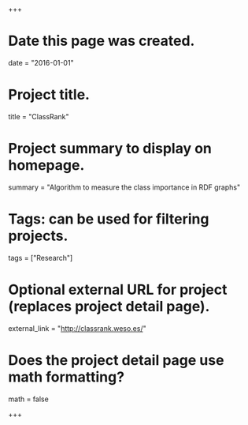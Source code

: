 +++
# Date this page was created.
date = "2016-01-01"

# Project title.
title = "ClassRank"

# Project summary to display on homepage.
summary = "Algorithm to measure the class importance in RDF graphs"

# Tags: can be used for filtering projects.
tags = ["Research"]

# Optional external URL for project (replaces project detail page).
external_link = "http://classrank.weso.es/"

# Does the project detail page use math formatting?
math = false

+++
